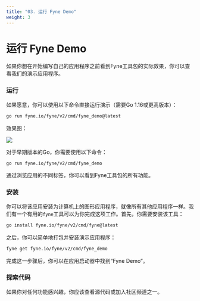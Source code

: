```yaml
---
title: "03. 运行 Fyne Demo"
weight: 3
---
```


# 运行 Fyne Demo

如果你想在开始编写自己的应用程序之前看到Fyne工具包的实际效果，你可以查看我们的演示应用程序。

### 运行

如果愿意，你可以使用以下命令直接运行演示（需要Go 1.16或更高版本）：

```bash
go run fyne.io/fyne/v2/cmd/fyne_demo@latest
```

效果图：

![](https://cdn.jsdelivr.net/gh/poloxue/images@gofyne/started/fynedemo-dark.png)

对于早期版本的Go，你需要使用以下命令：

```bash
go run fyne.io/fyne/v2/cmd/fyne_demo
```

通过浏览应用的不同标签，你可以看到Fyne工具包的所有功能。

### 安装

你可以将该应用安装为计算机上的图形应用程序，就像所有其他应用程序一样。我们有一个有用的`fyne`工具可以为你完成这项工作。首先，你需要安装该工具：

```bash
go install fyne.io/fyne/v2/cmd/fyne@latest
```

之后，你可以简单地打包并安装演示应用程序：

```bash
fyne get fyne.io/fyne/v2/cmd/fyne_demo
```

完成这一步骤后，你可以在应用启动器中找到“Fyne Demo”。

### 探索代码

如果你对任何功能感兴趣，你应该查看源代码或加入社区频道之一。
